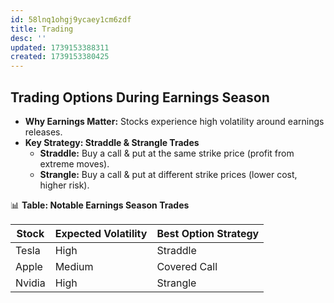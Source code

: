 ```yaml
---
id: 58lnq1ohgj9ycaey1cm6zdf
title: Trading
desc: ''
updated: 1739153388311
created: 1739153380425
---
```

## Trading Options During Earnings Season

-   **Why Earnings Matter:** Stocks experience high volatility around earnings releases.
-   **Key Strategy: Straddle & Strangle Trades**
    -   **Straddle:** Buy a call & put at the same strike price (profit from extreme moves).
    -   **Strangle:** Buy a call & put at different strike prices (lower cost, higher risk).

📊 **Table: Notable Earnings Season Trades**

| Stock | Expected Volatility | Best Option Strategy |
| --- | --- | --- |
| Tesla | High | Straddle |
| Apple | Medium | Covered Call |
| Nvidia | High | Strangle |